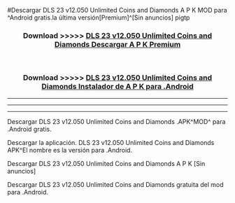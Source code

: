 #Descargar DLS 23 v12.050 Unlimited Coins and Diamonds  A P K MOD para ^Android gratis.la última versión[Premium]^[Sin anuncios] pigtp



<div align="center">
<h3>Download >>>>> <a href="https://es-web.web.app/?es= DLS 23 v12.050 Unlimited Coins and Diamonds ">DLS 23 v12.050 Unlimited Coins and Diamonds  Descargar A P K Premium</a></h3><br>

<h3>Download >>>>> <a href="https://es-web.web.app/?es= DLS 23 v12.050 Unlimited Coins and Diamonds ">DLS 23 v12.050 Unlimited Coins and Diamonds  Instalador de A P K para .Android</a></h3>
</div>


----------------------------------------------------------

----------------------------------------------------------

----------------------------------------------------------

Descargar DLS 23 v12.050 Unlimited Coins and Diamonds  .APK^MOD^ para .Android gratis.

Descargar la aplicación. DLS 23 v12.050 Unlimited Coins and Diamonds  APK^El nombre es la versión para .Android.

Descargar DLS 23 v12.050 Unlimited Coins and Diamonds  A P K [Sin anuncios]

Descargar DLS 23 v12.050 Unlimited Coins and Diamonds  gratuita del mod para .Android.